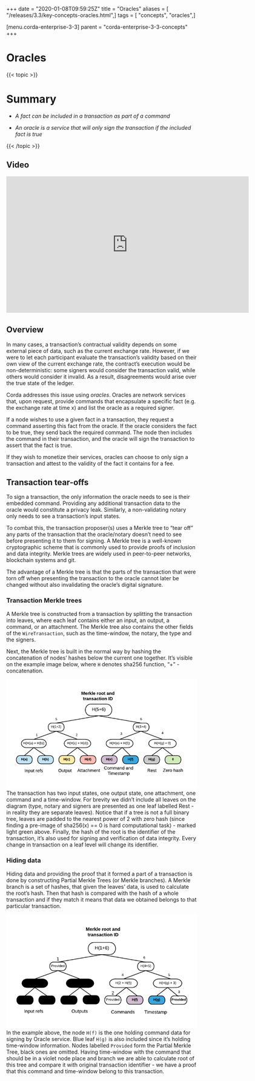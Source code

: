 +++
date = "2020-01-08T09:59:25Z"
title = "Oracles"
aliases = [ "/releases/3.3/key-concepts-oracles.html",]
tags = [ "concepts", "oracles",]

[menu.corda-enterprise-3-3]
parent = "corda-enterprise-3-3-concepts"
+++


# Oracles


{{< topic >}}
# Summary


* *A fact can be included in a transaction as part of a command*


* *An oracle is a service that will only sign the transaction if the included fact is true*



{{< /topic >}}
## Video

<iframe src="https://player.vimeo.com/video/214157956" width="640" height="360" frameborder="0" webkitallowfullscreen="true" mozallowfullscreen="true" allowfullscreen="true"></iframe>


<p></p>

## Overview

In many cases, a transaction’s contractual validity depends on some external piece of data, such as the current
                exchange rate. However, if we were to let each participant evaluate the transaction’s validity based on their own
                view of the current exchange rate, the contract’s execution would be non-deterministic: some signers would consider the
                transaction valid, while others would consider it invalid. As a result, disagreements would arise over the true state
                of the ledger.

Corda addresses this issue using *oracles*. Oracles are network services that, upon request, provide commands
                that encapsulate a specific fact (e.g. the exchange rate at time x) and list the oracle as a required signer.

If a node wishes to use a given fact in a transaction, they request a command asserting this fact from the oracle. If
                the oracle considers the fact to be true, they send back the required command. The node then includes the command in
                their transaction, and the oracle will sign the transaction to assert that the fact is true.

If they wish to monetize their services, oracles can choose to only sign a transaction and attest to the validity of
                the fact it contains for a fee.


## Transaction tear-offs

To sign a transaction, the only information the oracle needs to see is their embedded command. Providing any
                additional transaction data to the oracle would constitute a privacy leak. Similarly, a non-validating notary only
                needs to see a transaction’s input states.

To combat this, the transaction proposer(s) uses a Merkle tree to “tear off” any parts of the transaction that the
                oracle/notary doesn’t need to see before presenting it to them for signing. A Merkle tree is a well-known cryptographic
                scheme that is commonly used to provide proofs of inclusion and data integrity. Merkle trees are widely used in
                peer-to-peer networks, blockchain systems and git.

The advantage of a Merkle tree is that the parts of the transaction that were torn off when presenting the transaction
                to the oracle cannot later be changed without also invalidating the oracle’s digital signature.


### Transaction Merkle trees

A Merkle tree is constructed from a transaction by splitting the transaction into leaves, where each leaf contains
                    either an input, an output, a command, or an attachment. The Merkle tree also contains the other fields of the
                    `WireTransaction`, such as the time-window, the notary, the type and the signers.

Next, the Merkle tree is built in the normal way by hashing the concatenation of nodes’ hashes below the current one
                    together. It’s visible on the example image below, where `H` denotes sha256 function, “+” - concatenation.

![merkleTree](resources/merkleTree.png "merkleTree")The transaction has two input states, one output state, one attachment, one command and a time-window. For brevity
                    we didn’t include all leaves on the diagram (type, notary and signers are presented as one leaf labelled Rest - in
                    reality they are separate leaves). Notice that if a tree is not a full binary tree, leaves are padded to the nearest
                    power of 2 with zero hash (since finding a pre-image of sha256(x) == 0 is hard computational task) - marked light
                    green above. Finally, the hash of the root is the identifier of the transaction, it’s also used for signing and
                    verification of data integrity. Every change in transaction on a leaf level will change its identifier.


### Hiding data

Hiding data and providing the proof that it formed a part of a transaction is done by constructing Partial Merkle Trees
                    (or Merkle branches). A Merkle branch is a set of hashes, that given the leaves’ data, is used to calculate the
                    root’s hash. Then that hash is compared with the hash of a whole transaction and if they match it means that data we
                    obtained belongs to that particular transaction.

![partialMerkle](resources/partialMerkle.png "partialMerkle")In the example above, the node `H(f)` is the one holding command data for signing by Oracle service. Blue leaf
                    `H(g)` is also included since it’s holding time-window information. Nodes labelled `Provided` form the Partial
                    Merkle Tree, black ones are omitted. Having time-window with the command that should be in a violet node place and
                    branch we are able to calculate root of this tree and compare it with original transaction identifier - we have a
                    proof that this command and time-window belong to this transaction.


